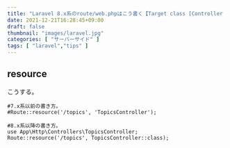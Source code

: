 ```yaml
---
title: "Laravel 8.x系のroute/web.phpはこう書く【Target class [Controller Name] does not exist.】"
date: 2021-12-21T16:28:45+09:00
draft: false
thumbnail: "images/laravel.jpg"
categories: [ "サーバーサイド" ]
tags: [ "laravel","tips" ]
---
```



## resource

こうする。

    #7.x系以前の書き方。
    #Route::resource('/topics', 'TopicsController');

    #8.x系以降の書き方。
    use App\Http\Controllers\TopicsController;
    Route::resource('/topics', TopicsController::class);
    

